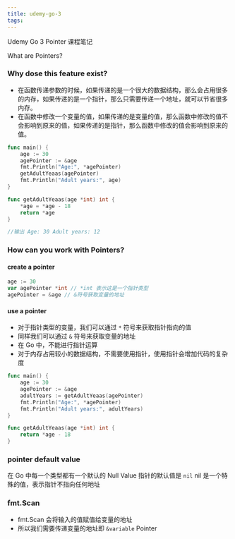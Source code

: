 ```yaml
---
title: udemy-go-3
tags:
---
```


Udemy Go 3 Pointer 课程笔记

<!--more-->

What are Pointers?

### Why dose this feature exist?

- 在函数传递参数的时候，如果传递的是一个很大的数据结构，那么会占用很多的内存，如果传递的是一个指针，那么只需要传递一个地址，就可以节省很多内存。
- 在函数中修改一个变量的值，如果传递的是变量的值，那么函数中修改的值不会影响到原来的值，如果传递的是指针，那么函数中修改的值会影响到原来的值。
  
```go
func main() {
	age := 30
	agePointer := &age
	fmt.Println("Age:", *agePointer)
	getAdultYeaas(agePointer)
	fmt.Println("Adult years:", age)
}

func getAdultYeaas(age *int) int {
	*age = *age - 18
	return *age
}

//输出 Age: 30 Adult years: 12
```

### How can you work with Pointers?

#### create a pointer

```go
age := 30
var agePointer *int // *int 表示这是一个指针类型
agePointer = &age // &符号获取变量的地址

```

#### use a pointer

- 对于指针类型的变量，我们可以通过 `*` 符号来获取指针指向的值
- 同样我们可以通过 `&` 符号来获取变量的地址
- 在 Go 中，不能进行指针运算
- 对于内存占用较小的数据结构，不需要使用指针，使用指针会增加代码的复杂度

```go
func main() {
	age := 30
	agePointer := &age
	adultYears := getAdultYeaas(agePointer)
	fmt.Println("Age:", *agePointer)
	fmt.Println("Adult years:", adultYears)
}

func getAdultYeaas(age *int) int {
	return *age - 18
}
```

### pointer default value

在 Go 中每一个类型都有一个默认的 Null Value 指针的默认值是 `nil` 
nil 是一个特殊的值，表示指针不指向任何地址

### fmt.Scan 

- fmt.Scan 会将输入的值赋值给变量的地址
- 所以我们需要传递变量的地址即 `&variable` Pointer

